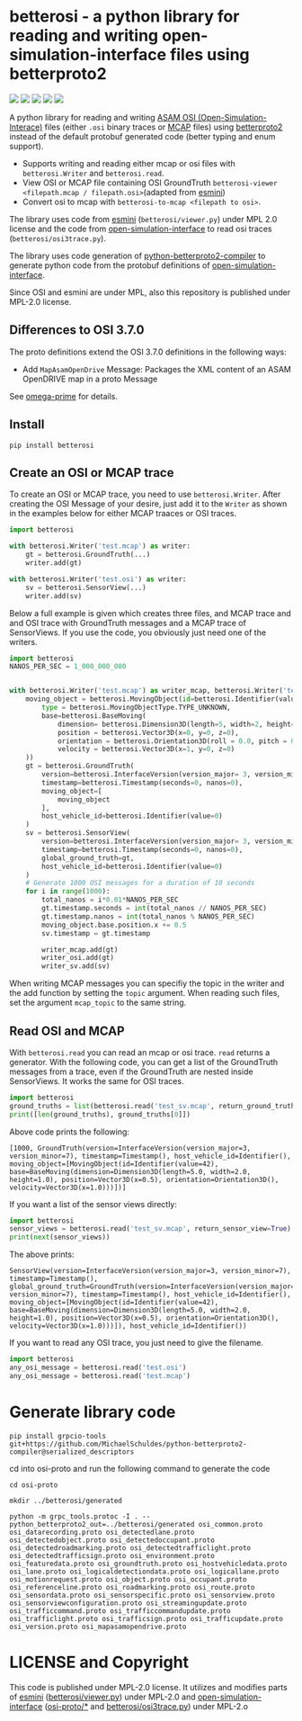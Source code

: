 # betterosi - a python library for reading and writing open-simulation-interface files using betterproto2

[![](https://img.shields.io/badge/license-MPL%202.0-blue.svg)](https://github.com/ika-rwth-aachen/betterosi/blob/master/LICENSE) 
[![](https://img.shields.io/pypi/v/betterosi.svg)](https://pypi.python.org/pypi/betterosi)
[![](https://github.com/ika-rwth-aachen/betterosi/workflows/CI/badge.svg)](https://github.com/ika-rwth-aachen/betterosi/actions)
[![](https://img.shields.io/pypi/pyversions/betterosi.svg)](https://pypi.python.org/pypi/betterosi/)
[![](https://img.shields.io/github/issues-raw/ika-rwth-aachen/betterosi.svg)](https://github.com/ika-rwth-aachen/betterosi/issues)

A python library for reading and writing [ASAM OSI (Open-Simulation-Interace)](https://github.com/OpenSimulationInterface/open-simulation-interface) files (either `.osi` binary traces or [MCAP](https://github.com/foxglove/mcap) files) using [betterproto2](https://github.com/betterproto/python-betterproto2) instead of the default protobuf generated code (better typing and enum support).

- Supports writing and reading either mcap or osi files with `betterosi.Writer` and `betterosi.read`.
- View OSI or MCAP file containing OSI GroundTruth `betterosi-viewer <filepath.mcap / filepath.osi>`(adapted from [esmini](https://github.com/esmini/esmini))
- Convert osi to mcap with `betterosi-to-mcap <filepath to osi>`.

The library uses code from [esmini](https://github.com/esmini/esmini) (`betterosi/viewer.py`) under MPL 2.0 license and the code from [open-simulation-interface](https://github.com/OpenSimulationInterface/open-simulation-interface) to read osi traces (`betterosi/osi3trace.py`).

The library uses code generation of [python-betterproto2-compiler](https://github.com/betterproto/python-betterproto2-compiler) to generate python code from the protobuf definitions of [open-simulation-interface](https://github.com/OpenSimulationInterface/open-simulation-interface).

Since OSI and esmini are under MPL, also this repository is published under MPL-2.0 license.

## Differences to OSI 3.7.0
The proto definitions extend the OSI 3.7.0 definitions in the following ways:
- Add `MapAsamOpenDrive` Message: Packages the XML content of an ASAM OpenDRIVE map in a proto Message

See [omega-prime](https://github.com/ika-rwth-aachen/omega-prime) for details.

## Install

`pip install betterosi`
## Create an OSI or MCAP trace

To create an OSI or MCAP trace, you need to use `betterosi.Writer`. After creating the OSI Message of your desire, just add it to the `Writer` as shown in the examples below for either MCAP traaces or OSI traces. 


<!--pytest.mark.skip-->
```python
import betterosi

with betterosi.Writer('test.mcap') as writer:
    gt = betterosi.GroundTruth(...)
    writer.add(gt)

with betterosi.Writer('test.osi') as writer:
    sv = betterosi.SensorView(...)
    writer.add(sv)
```

Below a full example is given which creates three files, and MCAP trace and and OSI trace with GroundTruth messages and a MCAP trace of SensorViews. If you use the code, you obviously just need one of the writers.

```python
import betterosi
NANOS_PER_SEC = 1_000_000_000


with betterosi.Writer('test.mcap') as writer_mcap, betterosi.Writer('test.osi') as writer_osi, betterosi.Writer('test_sv.mcap') as writer_sv:
    moving_object = betterosi.MovingObject(id=betterosi.Identifier(value=42),
        type = betterosi.MovingObjectType.TYPE_UNKNOWN,
        base=betterosi.BaseMoving(
            dimension= betterosi.Dimension3D(length=5, width=2, height=1),
            position = betterosi.Vector3D(x=0, y=0, z=0),
            orientation = betterosi.Orientation3D(roll = 0.0, pitch = 0.0, yaw = 0.0),
            velocity = betterosi.Vector3D(x=1, y=0, z=0)
    ))
    gt = betterosi.GroundTruth(
        version=betterosi.InterfaceVersion(version_major= 3, version_minor=7, version_patch=0),
        timestamp=betterosi.Timestamp(seconds=0, nanos=0),
        moving_object=[
            moving_object
        ],
        host_vehicle_id=betterosi.Identifier(value=0)
    )
    sv = betterosi.SensorView(
        version=betterosi.InterfaceVersion(version_major= 3, version_minor=7, version_patch=0),
        timestamp=betterosi.Timestamp(seconds=0, nanos=0),
        global_ground_truth=gt,
        host_vehicle_id=betterosi.Identifier(value=0)
    )
    # Generate 1000 OSI messages for a duration of 10 seconds
    for i in range(1000):
        total_nanos = i*0.01*NANOS_PER_SEC
        gt.timestamp.seconds = int(total_nanos // NANOS_PER_SEC)
        gt.timestamp.nanos = int(total_nanos % NANOS_PER_SEC)
        moving_object.base.position.x += 0.5
        sv.timestamp = gt.timestamp

        writer_mcap.add(gt)
        writer_osi.add(gt)
        writer_sv.add(sv)
```

When writing MCAP messages you can specifiy the topic in the writer and the add function by setting the `topic` argument. When reading such files, set the argument `mcap_topic` to the same string.

## Read OSI and MCAP
With `betterosi.read` you can read an mcap or osi trace. `read` returns a generator. With the following code, you can get a list of the GroundTruth messages from a trace, even if the GroundTruth are nested inside SensorViews. It works the same for OSI traces.

```python
import betterosi
ground_truths = list(betterosi.read('test_sv.mcap', return_ground_truth=True))
print([len(ground_truths), ground_truths[0]])
```
Above code prints the following:
<!--pytest-codeblocks:expected-output-->
```
[1000, GroundTruth(version=InterfaceVersion(version_major=3, version_minor=7), timestamp=Timestamp(), host_vehicle_id=Identifier(), moving_object=[MovingObject(id=Identifier(value=42), base=BaseMoving(dimension=Dimension3D(length=5.0, width=2.0, height=1.0), position=Vector3D(x=0.5), orientation=Orientation3D(), velocity=Vector3D(x=1.0)))])]
```

If you want a list of the sensor views directly:

```python
import betterosi
sensor_views = betterosi.read('test_sv.mcap', return_sensor_view=True)
print(next(sensor_views))
```
The above prints:
<!--pytest-codeblocks:expected-output-->
```
SensorView(version=InterfaceVersion(version_major=3, version_minor=7), timestamp=Timestamp(), global_ground_truth=GroundTruth(version=InterfaceVersion(version_major=3, version_minor=7), timestamp=Timestamp(), host_vehicle_id=Identifier(), moving_object=[MovingObject(id=Identifier(value=42), base=BaseMoving(dimension=Dimension3D(length=5.0, width=2.0, height=1.0), position=Vector3D(x=0.5), orientation=Orientation3D(), velocity=Vector3D(x=1.0)))]), host_vehicle_id=Identifier())
```
If you want to read any OSI trace, you just need to give the filename.
```python
import betterosi
any_osi_message = betterosi.read('test.osi')
any_osi_message = betterosi.read('test.mcap')
```


# Generate library code

```
pip install grpcio-tools git+https://github.com/MichaelSchuldes/python-betterproto2-compiler@serialized_descriptors
```

cd into osi-proto and run the following command to generate the code 

```
cd osi-proto

mkdir ../betterosi/generated

python -m grpc_tools.protoc -I . --python_betterproto2_out=../betterosi/generated osi_common.proto osi_datarecording.proto osi_detectedlane.proto osi_detectedobject.proto osi_detectedoccupant.proto osi_detectedroadmarking.proto osi_detectedtrafficlight.proto osi_detectedtrafficsign.proto osi_environment.proto osi_featuredata.proto osi_groundtruth.proto osi_hostvehicledata.proto osi_lane.proto osi_logicaldetectiondata.proto osi_logicallane.proto osi_motionrequest.proto osi_object.proto osi_occupant.proto osi_referenceline.proto osi_roadmarking.proto osi_route.proto osi_sensordata.proto osi_sensorspecific.proto osi_sensorview.proto osi_sensorviewconfiguration.proto osi_streamingupdate.proto osi_trafficcommand.proto osi_trafficcommandupdate.proto osi_trafficlight.proto osi_trafficsign.proto osi_trafficupdate.proto osi_version.proto osi_mapasamopendrive.proto
```

# LICENSE and Copyright
This code is published under MPL-2.0 license. 
It utilizes and modifies parts of [esmini](https://github.com/esmini/esmini) ([betterosi/viewer.py](betterosi/viewer.py)) under MPL-2.0 and [open-simulation-interface](https://github.com/OpenSimulationInterface/open-simulation-interface) ([osi-proto/*](osi-proto/) and [betterosi/osi3trace.py](betterosi/osi3trace.py)) under MPL-2.o